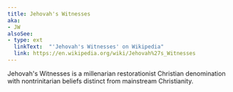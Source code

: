 ```yaml
---
title: Jehovah's Witnesses
aka:
- JW
alsoSee:
- type: ext
  linkText:  "'Jehovah's Witnesses' on Wikipedia"
  link: https://en.wikipedia.org/wiki/Jehovah%27s_Witnesses
---
```

Jehovah's Witnesses is a millenarian restorationist Christian denomination with nontrinitarian beliefs distinct from mainstream Christianity.

